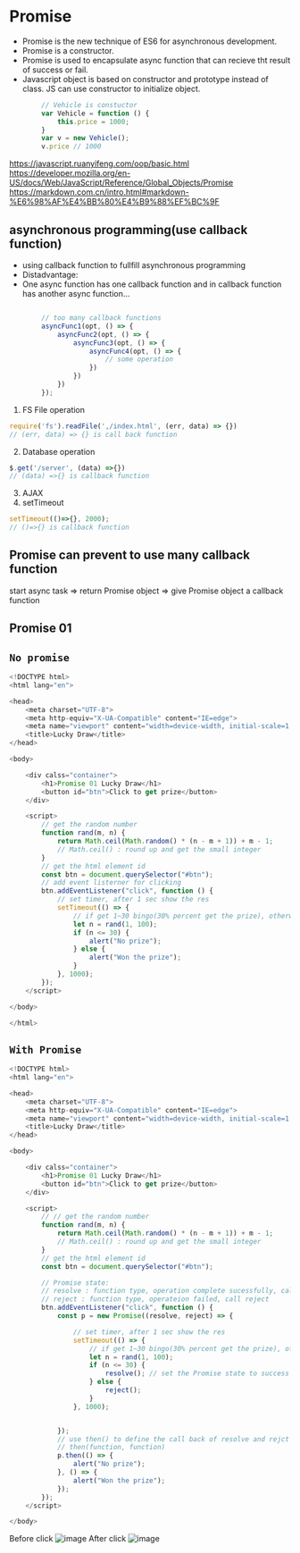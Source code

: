 # Promise
- Promise is the new technique of ES6 for asynchronous development.
- Promise is a constructor.
- Promise is used to encapsulate async function that can recieve tht result of success or fail.
- Javascript object is based on constructor and prototype instead of class. JS can use constructor to initialize object.

```javascript
        // Vehicle is constuctor
        var Vehicle = function () {
            this.price = 1000;
        }
        var v = new Vehicle();
        v.price // 1000

```        
https://javascript.ruanyifeng.com/oop/basic.html        
https://developer.mozilla.org/en-US/docs/Web/JavaScript/Reference/Global_Objects/Promise        
https://markdown.com.cn/intro.html#markdown-%E6%98%AF%E4%BB%80%E4%B9%88%EF%BC%9F
## asynchronous programming(use callback function)
- using callback function to fullfill asynchronous programming
- Distadvantage: 
- One async function has one callback function and in callback function has another async function...
```javascript

        // too many callback functions
        asyncFunc1(opt, () => {
            asyncFunc2(opt, () => {
                asyncFunc3(opt, () => {
                    asyncFunc4(opt, () => {
                        // some operation
                    })
                })
            })
        });
```
1. FS File operation
```javascript
require('fs').readFile(',/index.html', (err, data) => {})
// (err, data) => {} is call back function
```

2. Database operation
```javascript
$.get('/server', (data) =>{})
// (data) =>{} is callback function
```
3. AJAX
4. setTimeout
```javascript
setTimeout(()=>{}, 2000);
// ()=>{} is callback function
```


## Promise can prevent to use many callback function

start async task => return Promise object => give Promise object a callback function


## Promise 01

## `No promise`
```javascript
<!DOCTYPE html>
<html lang="en">

<head>
    <meta charset="UTF-8">
    <meta http-equiv="X-UA-Compatible" content="IE=edge">
    <meta name="viewport" content="width=device-width, initial-scale=1.0">
    <title>Lucky Draw</title>
</head>

<body>

    <div calss="container">
        <h1>Promise 01 Lucky Draw</h1>
        <button id="btn">Click to get prize</button>
    </div>

    <script>
        // get the random number
        function rand(m, n) {
            return Math.ceil(Math.random() * (n - m + 1)) + m - 1;
            // Math.ceil() : round up and get the small integer
        }
        // get the html element id
        const btn = document.querySelector("#btn");
        // add event listerner for clicking
        btn.addEventListener("click", function () {
            // set timer, after 1 sec show the res
            setTimeout(() => {
                // if get 1~30 bingo(30% percent get the prize), otherwise no bingo
                let n = rand(1, 100);
                if (n <= 30) {
                    alert("No prize");
                } else {
                    alert("Won the prize");
                }
            }, 1000);
        });
    </script>

</body>

</html>
```
## `With Promise`
```javascript
<!DOCTYPE html>
<html lang="en">

<head>
    <meta charset="UTF-8">
    <meta http-equiv="X-UA-Compatible" content="IE=edge">
    <meta name="viewport" content="width=device-width, initial-scale=1.0">
    <title>Lucky Draw</title>
</head>

<body>

    <div calss="container">
        <h1>Promise 01 Lucky Draw</h1>
        <button id="btn">Click to get prize</button>
    </div>

    <script>
        // // get the random number
        function rand(m, n) {
            return Math.ceil(Math.random() * (n - m + 1)) + m - 1;
            // Math.ceil() : round up and get the small integer
        }
        // get the html element id
        const btn = document.querySelector("#btn");

        // Promise state:
        // resolve : function type, operation complete sucessfully, call reolve
        // reject : function type, operateion failed, call reject
        btn.addEventListener("click", function () {
            const p = new Promise((resolve, reject) => {

                // set timer, after 1 sec show the res
                setTimeout(() => {
                    // if get 1~30 bingo(30% percent get the prize), otherwise no bingo
                    let n = rand(1, 100);
                    if (n <= 30) {
                        resolve(); // set the Promise state to success
                    } else {
                        reject();
                    }
                }, 1000);


            });
            // use then() to define the call back of resolve and rejct state
            // then(function, function)
            p.then(() => {
                alert("No prize");
            }, () => {
                alert("Won the prize");
            });
        });
    </script>

</body>
```
Before click
![image](https://user-images.githubusercontent.com/79159894/204063462-a108e140-8e10-40bf-9847-761641d59ef1.png)
After click
![image](https://user-images.githubusercontent.com/79159894/204063473-8eef8cc6-7f2b-49e3-88ab-a2b90e2c025b.png)


